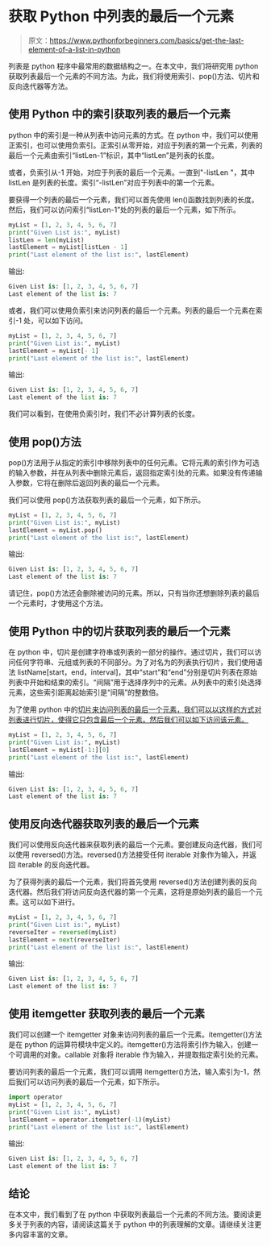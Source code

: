# 获取 Python 中列表的最后一个元素

> 原文：<https://www.pythonforbeginners.com/basics/get-the-last-element-of-a-list-in-python>

列表是 python 程序中最常用的数据结构之一。在本文中，我们将研究用 python 获取列表最后一个元素的不同方法。为此，我们将使用索引、pop()方法、切片和反向迭代器等方法。

## 使用 Python 中的索引获取列表的最后一个元素

python 中的索引是一种从列表中访问元素的方式。在 python 中，我们可以使用正索引，也可以使用负索引。正索引从零开始，对应于列表的第一个元素，列表的最后一个元素由索引“listLen-1”标识，其中“listLen”是列表的长度。

或者，负索引从-1 开始，对应于列表的最后一个元素。一直到"-listLen "，其中 listLen 是列表的长度。索引“-listLen”对应于列表中的第一个元素。

要获得一个列表的最后一个元素，我们可以首先使用 len()函数找到列表的长度。然后，我们可以访问索引“listLen-1”处的列表的最后一个元素，如下所示。

```py
myList = [1, 2, 3, 4, 5, 6, 7]
print("Given List is:", myList)
listLen = len(myList)
lastElement = myList[listLen - 1]
print("Last element of the list is:", lastElement)
```

输出:

```py
Given List is: [1, 2, 3, 4, 5, 6, 7]
Last element of the list is: 7
```

或者，我们可以使用负索引来访问列表的最后一个元素。列表的最后一个元素在索引-1 处，可以如下访问。

```py
myList = [1, 2, 3, 4, 5, 6, 7]
print("Given List is:", myList)
lastElement = myList[- 1]
print("Last element of the list is:", lastElement)
```

输出:

```py
Given List is: [1, 2, 3, 4, 5, 6, 7]
Last element of the list is: 7
```

我们可以看到，在使用负索引时，我们不必计算列表的长度。

## 使用 pop()方法

pop()方法用于从指定的索引中移除列表中的任何元素。它将元素的索引作为可选的输入参数，并在从列表中删除元素后，返回指定索引处的元素。如果没有传递输入参数，它将在删除后返回列表的最后一个元素。

我们可以使用 pop()方法获取列表的最后一个元素，如下所示。

```py
myList = [1, 2, 3, 4, 5, 6, 7]
print("Given List is:", myList)
lastElement = myList.pop()
print("Last element of the list is:", lastElement)
```

输出:

```py
Given List is: [1, 2, 3, 4, 5, 6, 7]
Last element of the list is: 7
```

请记住，pop()方法还会删除被访问的元素。所以，只有当你还想删除列表的最后一个元素时，才使用这个方法。

## 使用 Python 中的切片获取列表的最后一个元素

在 python 中，切片是创建字符串或列表的一部分的操作。通过切片，我们可以访问任何字符串、元组或列表的不同部分。为了对名为的列表执行切片，我们使用语法 listName[start，end，interval]，其中“start”和“end”分别是切片列表在原始列表中开始和结束的索引。“间隔”用于选择序列中的元素。从列表中的索引处选择元素，这些索引距离起始索引是“间隔”的整数倍。

为了使用 python 中的[切片来访问列表的最后一个元素，我们可以以这样的方式对列表进行切片，使得它只包含最后一个元素。然后我们可以如下访问该元素。](https://www.pythonforbeginners.com/dictionary/python-slicing)

```py
myList = [1, 2, 3, 4, 5, 6, 7]
print("Given List is:", myList)
lastElement = myList[-1:][0]
print("Last element of the list is:", lastElement)
```

输出:

```py
Given List is: [1, 2, 3, 4, 5, 6, 7]
Last element of the list is: 7
```

## 使用反向迭代器获取列表的最后一个元素

我们可以使用反向迭代器来获取列表的最后一个元素。要创建反向迭代器，我们可以使用 reversed()方法。reversed()方法接受任何 iterable 对象作为输入，并返回 iterable 的反向迭代器。

为了获得列表的最后一个元素，我们将首先使用 reversed()方法创建列表的反向迭代器。然后我们将访问反向迭代器的第一个元素，这将是原始列表的最后一个元素。这可以如下进行。

```py
myList = [1, 2, 3, 4, 5, 6, 7]
print("Given List is:", myList)
reverseIter = reversed(myList)
lastElement = next(reverseIter)
print("Last element of the list is:", lastElement) 
```

输出:

```py
Given List is: [1, 2, 3, 4, 5, 6, 7]
Last element of the list is: 7
```

## 使用 itemgetter 获取列表的最后一个元素

我们可以创建一个 itemgetter 对象来访问列表的最后一个元素。itemgetter()方法是在 python 的运算符模块中定义的。itemgetter()方法将索引作为输入，创建一个可调用的对象。callable 对象将 iterable 作为输入，并提取指定索引处的元素。

要访问列表的最后一个元素，我们可以调用 itemgetter()方法，输入索引为-1，然后我们可以访问列表的最后一个元素，如下所示。

```py
import operator
myList = [1, 2, 3, 4, 5, 6, 7]
print("Given List is:", myList)
lastElement = operator.itemgetter(-1)(myList)
print("Last element of the list is:", lastElement)
```

输出:

```py
Given List is: [1, 2, 3, 4, 5, 6, 7]
Last element of the list is: 7
```

## 结论

在本文中，我们看到了在 python 中获取列表最后一个元素的不同方法。要阅读更多关于列表的内容，请阅读这篇关于 python 中的列表理解的文章。请继续关注更多内容丰富的文章。